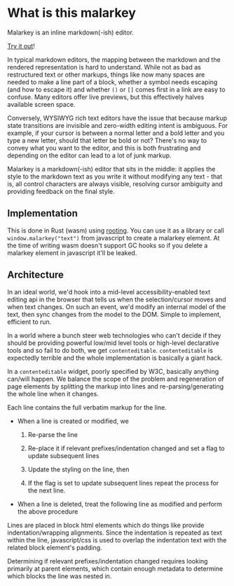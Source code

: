 # What is this malarkey

Malarkey is an inline markdown(-ish) editor.

[Try it out](x)!

In typical markdown editors, the mapping between the markdown and the rendered representation is hard to understand. While not as bad as restructured text or other markups, things like now many spaces are needed to make a line part of a block, whether a symbol needs escaping (and how to escape it) and whether `()` or `[]` comes first in a link are easy to confuse. Many editors offer live previews, but this effectively halves available screen space.

Conversely, WYSIWYG rich text editors have the issue that because markup state transitions are invisible and zero-width editing intent is ambiguous. For example, if your cursor is between a normal letter and a bold letter and you type a new letter, should that letter be bold or not? There's no way to convey what you want to the editor, and this is both frustrating and depending on the editor can lead to a lot of junk markup.

Malarkey is a markdown(-ish) editor that sits in the middle: it applies the style to the markdown text as you write it without modifying any text - that is, all control characters are always visible, resolving cursor ambiguity and providing feedback on the final style.

## Implementation

This is done in Rust (wasm) using [rooting](x). You can use it as a library or call `window.malarkey("text")` from javascript to create a malarkey element. At the time of writing wasm doesn't support GC hooks so if you delete a malarkey element in javascript it'll be leaked.

## Architecture

In an ideal world, we'd hook into a mid-level accessibility-enabled text editing api in the browser that tells us when the selection/cursor moves and when text changes. On such an event, we'd modify an internal model of the text, then sync changes from the model to the DOM. Simple to implement, efficient to run.

In a world where a bunch steer web technologies who can't decide if they should be providing powerful low/mid level tools or high-level declarative tools and so fail to do both, we get `contenteditable`. `contenteditable` is expectedly terrible and the whole implementation is basically a giant hack.

In a `contenteditable` widget, poorly specified by W3C, basically anything can/will happen. We balance the scope of the problem and regeneration of page elements by splitting the markup into lines and re-parsing/generating the whole line when it changes.

Each line contains the full verbatim markup for the line.

- When a line is created or modified, we

  1. Re-parse the line

  2. Re-place it if relevant prefixes/indentation changed and set a flag to update subsequent lines

  3. Update the styling on the line, then

  4. If the flag is set to update subsequent lines repeat the process for the next line.

- When a line is deleted, treat the following line as modified and perform the above procedure

Lines are placed in block html elements which do things like provide indentation/wrapping alignments. Since the indentation is repeated as text within the line, javascript/css is used to overlap the indentation text with the related block element's padding.

Determining if relevant prefixes/indentation changed requires looking primarily at parent elements, which contain enough metadata to determine which blocks the line was nested in.
